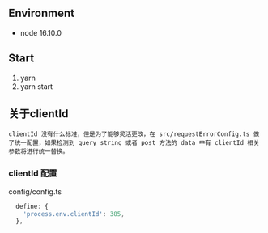## Environment

- node 16.10.0

## Start

1. yarn
2. yarn start

## 关于clientId
`clientId 没有什么标准，但是为了能够灵活更改，在 src/requestErrorConfig.ts 做了统一配置，如果检测到 query string 或者 post 方法的 data 中有 clientId 相关参数将进行统一替换。`

### clientId 配置
config/config.ts
```js
  define: {
    'process.env.clientId': 385,
  },
```
